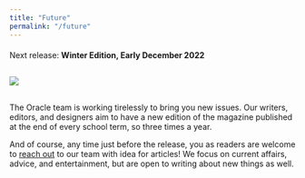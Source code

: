 ```yaml
---
title: "Future"
permalink: "/future"
---
```


<div data-aos="fade-up">    
    <h4><span style="font-weight: normal">Next release:&nbsp;</span><span>Winter Edition, Early December 2022</span></h4>
</div>
<img data-aos="fade-up" data-aos-delay="250" src="/oracle-mag/assets/images/winter-edition.jpeg" style="padding-top: 10px" />
<div data-aos="fade-up" data-aos-delay="500" style="margin-top: 30px">    
    <p>The Oracle team is working tirelessly to bring you new issues. Our writers, editors, and designers aim to have a new edition of the magazine published at the end of every school term, so three times a year.</p>
    <p>And of course, any time just before the release, you as readers are welcome to <a href="/contact">reach out</a> to our team with idea for articles! We focus on current affairs, advice, and entertainment, but are open to writing about new things as well.</p>
</div>
